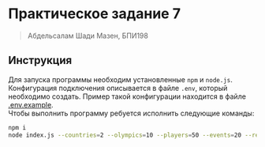 # Практическое задание 7

> Абдельсалам Шади Мазен, БПИ198

## Инструкция

Для запуска программы необходим установленные `npm` и `node.js`.<br>
Конфигурация подключения описывается в файле `.env`, который необходимо создать. Пример такой конфигурации находится в файле [.env.example](./.env.example).<br>
Чтобы выполнить программу ребуется исполнить следующие команды:

```bash
npm i
node index.js --countries=2 --olympics=10 --players=50 --events=20 --results=20 # Параметры соответствуют размерам таблиц
```
